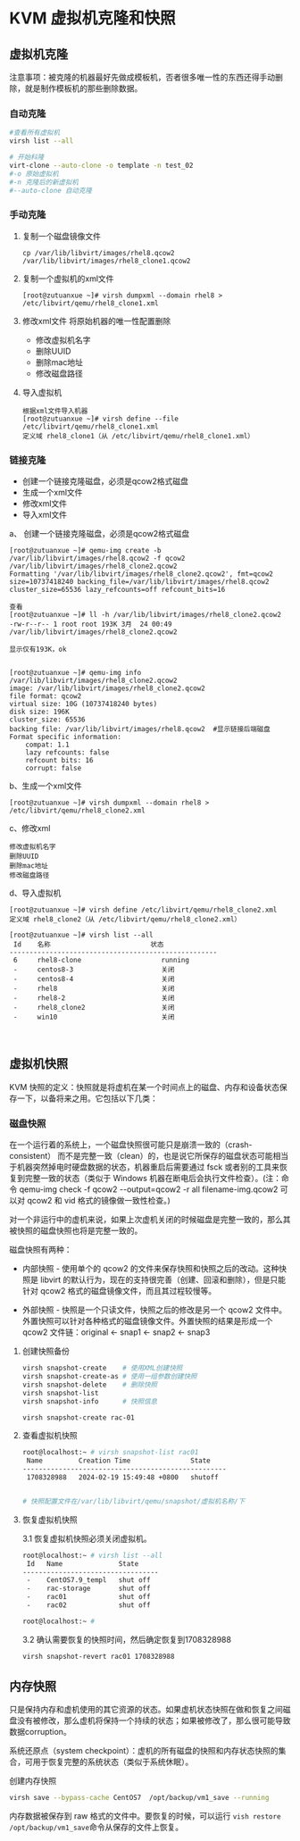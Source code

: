 # KVM 虚拟机克隆和快照

## 虚拟机克隆

注意事项：被克隆的机器最好先做成模板机，否者很多唯一性的东西还得手动删除，就是制作模板机的那些删除数据。

### 自动克隆

```bash
#查看所有虚拟机
virsh list --all  

# 开始科隆
virt-clone --auto-clone -o template -n test_02
#-o 原始虚拟机
#-n 克隆后的新虚拟机
#--auto-clone 自动克隆
```

### 手动克隆

1. 复制一个磁盘镜像文件

    ```
    cp /var/lib/libvirt/images/rhel8.qcow2   /var/lib/libvirt/images/rhel8_clone1.qcow2
    ```

2. 复制一个虚拟机的xml文件

    ```
    [root@zutuanxue ~]# virsh dumpxml --domain rhel8 > /etc/libvirt/qemu/rhel8_clone1.xml
    ```

3. 修改xml文件 将原始机器的唯一性配置删除

    - 修改虚拟机名字
    - 删除UUID
    - 删除mac地址
    - 修改磁盘路径

4. 导入虚拟机

    ```
    根据xml文件导入机器
    [root@zutuanxue ~]# virsh define --file /etc/libvirt/qemu/rhel8_clone1.xml 
    定义域 rhel8_clone1（从 /etc/libvirt/qemu/rhel8_clone1.xml）
    ```

### 链接克隆

- 创建一个链接克隆磁盘，必须是qcow2格式磁盘
- 生成一个xml文件
- 修改xml文件
- 导入xml文件

a、 创建一个链接克隆磁盘，必须是qcow2格式磁盘

```
[root@zutuanxue ~]# qemu-img create -b /var/lib/libvirt/images/rhel8.qcow2 -f qcow2 /var/lib/libvirt/images/rhel8_clone2.qcow2
Formatting '/var/lib/libvirt/images/rhel8_clone2.qcow2', fmt=qcow2 size=10737418240 backing_file=/var/lib/libvirt/images/rhel8.qcow2 cluster_size=65536 lazy_refcounts=off refcount_bits=16

查看
[root@zutuanxue ~]# ll -h /var/lib/libvirt/images/rhel8_clone2.qcow2 
-rw-r--r-- 1 root root 193K 3月  24 00:49 /var/lib/libvirt/images/rhel8_clone2.qcow2

显示仅有193K，ok


[root@zutuanxue ~]# qemu-img info /var/lib/libvirt/images/rhel8_clone2.qcow2 
image: /var/lib/libvirt/images/rhel8_clone2.qcow2
file format: qcow2
virtual size: 10G (10737418240 bytes)
disk size: 196K
cluster_size: 65536
backing file: /var/lib/libvirt/images/rhel8.qcow2  #显示链接后端磁盘
Format specific information:
    compat: 1.1
    lazy refcounts: false
    refcount bits: 16
    corrupt: false
```

b、生成一个xml文件

```
[root@zutuanxue ~]# virsh dumpxml --domain rhel8 > /etc/libvirt/qemu/rhel8_clone2.xml
```

c、修改xml

```
修改虚拟机名字
删除UUID
删除mac地址
修改磁盘路径
```

d、导入虚拟机

```
[root@zutuanxue ~]# virsh define /etc/libvirt/qemu/rhel8_clone2.xml
定义域 rhel8_clone2（从 /etc/libvirt/qemu/rhel8_clone2.xml）

[root@zutuanxue ~]# virsh list --all
 Id    名称                         状态
----------------------------------------------------
 6     rhel8-clone                    running
 -     centos8-3                      关闭
 -     centos8-4                      关闭
 -     rhel8                          关闭
 -     rhel8-2                        关闭
 -     rhel8_clone2                   关闭
 -     win10                          关闭
```

‍

## 虚拟机快照

KVM 快照的定义：快照就是将虚机在某一个时间点上的磁盘、内存和设备状态保存一下，以备将来之用。它包括以下几类：

### 磁盘快照

在一个运行着的系统上，一个磁盘快照很可能只是崩溃一致的（crash-consistent）  而不是完整一致（clean）的，也是说它所保存的磁盘状态可能相当于机器突然掉电时硬盘数据的状态，机器重启后需要通过 fsck  或者别的工具来恢复到完整一致的状态（类似于 Windows 机器在断电后会执行文件检查）。(注：命令 qemu-img check -f  qcow2 --output=qcow2 -r all filename-img.qcow2 可以对 qcow2 和 vid  格式的镜像做一致性检查。)

对一个非运行中的虚机来说，如果上次虚机关闭的时候磁盘是完整一致的，那么其被快照的磁盘快照也将是完整一致的。

磁盘快照有两种：

- 内部快照 - 使用单个的 qcow2 的文件来保存快照和快照之后的改动。这种快照是 libvirt 的默认行为，现在的支持很完善（创建、回滚和删除），但是只能针对 qcow2 格式的磁盘镜像文件，而且其过程较慢等。

- 外部快照 -  快照是一个只读文件，快照之后的修改是另一个 qcow2 文件中。外置快照可以针对各种格式的磁盘镜像文件。外置快照的结果是形成一个 qcow2  文件链：original <- snap1 <- snap2 <- snap3

1. 创建快照备份

    ```bash
    virsh snapshot-create    # 使用XML创建快照
    virsh snapshot-create-as # 使用一组参数创建快照
    virsh snapshot-delete    # 删除快照
    virsh snapshot-list
    virsh snapshot-info      # 快照信息

    virsh snapshot-create rac-01
    ```

2. 查看虚拟机快照

    ```bash
    root@localhost:~ # virsh snapshot-list rac01
     Name         Creation Time               State
    ---------------------------------------------------
     1708328988   2024-02-19 15:49:48 +0800   shutoff


    # 快照配置文件在/var/lib/libvirt/qemu/snapshot/虚拟机名称/下
    ```

3. 恢复虚拟机快照

    3.1 恢复虚拟机快照必须关闭虚拟机。

    ```bash
    root@localhost:~ # virsh list --all
     Id   Name              State
    ----------------------------------
     -    CentOS7.9_templ   shut off
     -    rac-storage       shut off
     -    rac01             shut off
     -    rac02             shut off

    root@localhost:~ # 
    ```

    3.2 确认需要恢复的快照时间，然后确定恢复到1708328988

    ```bash
    virsh snapshot-revert rac01 1708328988
    ```

## 内存快照

只是保持内存和虚机使用的其它资源的状态。如果虚机状态快照在做和恢复之间磁盘没有被修改，那么虚机将保持一个持续的状态；如果被修改了，那么很可能导致数据corruption。

系统还原点（system checkpoint）：虚机的所有磁盘的快照和内存状态快照的集合，可用于恢复完整的系统状态（类似于系统休眠）。

创建内存快照

```bash
virsh save --bypass-cache CentOS7  /opt/backup/vm1_save --running
```

内存数据被保存到 raw 格式的文件中。要恢复的时候，可以运行 `vish restore /opt/backup/vm1_save`​命令从保存的文件上恢复。
